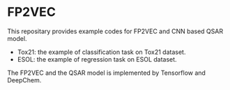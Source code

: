 # FP2VEC

This repositary provides example codes for FP2VEC and CNN based QSAR model.
* Tox21: the example of classification task on Tox21 dataset. 
* ESOL: the example of regression task on ESOL dataset.

The FP2VEC and the QSAR model is implemented by Tensorflow and DeepChem.
